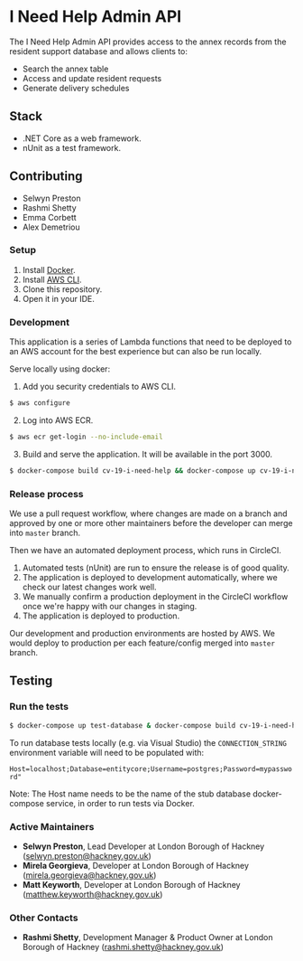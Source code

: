 # I Need Help Admin API

The I Need Help Admin API provides access to the annex records from the resident support database and allows clients to:
- Search the annex table
- Access and update resident requests
- Generate delivery schedules

## Stack

- .NET Core as a web framework.
- nUnit as a test framework.

## Contributing
- Selwyn Preston
- Rashmi Shetty
- Emma Corbett
- Alex Demetriou

### Setup

1. Install [Docker][docker-download].
2. Install [AWS CLI][AWS-CLI].
3. Clone this repository.
5. Open it in your IDE.

### Development

This application is a series of Lambda functions that need to be deployed to an AWS account for the best experience but can also be run locally.

Serve locally using docker:
1.  Add you security credentials to AWS CLI.
```sh
$ aws configure
```
2. Log into AWS ECR.
```sh
$ aws ecr get-login --no-include-email
```
3. Build and serve the application. It will be available in the port 3000.
```sh
$ docker-compose build cv-19-i-need-help && docker-compose up cv-19-i-need-help
```

### Release process

We use a pull request workflow, where changes are made on a branch and approved by one or more other maintainers before the developer can merge into `master` branch.

Then we have an automated deployment process, which runs in CircleCI.

1. Automated tests (nUnit) are run to ensure the release is of good quality.
2. The application is deployed to development automatically, where we check our latest changes work well.
3. We manually confirm a production deployment in the CircleCI workflow once we're happy with our changes in staging.
4. The application is deployed to production.

Our development and production environments are hosted by AWS. We would deploy to production per each feature/config merged into  `master`  branch.

## Testing

### Run the tests

```sh
$ docker-compose up test-database & docker-compose build cv-19-i-need-help-test && docker-compose up cv-19-i-need-help-test
```

To run database tests locally (e.g. via Visual Studio) the `CONNECTION_STRING` environment variable will need to be populated with:

`Host=localhost;Database=entitycore;Username=postgres;Password=mypassword"`

Note: The Host name needs to be the name of the stub database docker-compose service, in order to run tests via Docker.


### Active Maintainers

- **Selwyn Preston**, Lead Developer at London Borough of Hackney (selwyn.preston@hackney.gov.uk)
- **Mirela Georgieva**, Developer at London Borough of Hackney (mirela.georgieva@hackney.gov.uk)
- **Matt Keyworth**, Developer at London Borough of Hackney (matthew.keyworth@hackney.gov.uk)

### Other Contacts

- **Rashmi Shetty**, Development Manager & Product Owner at London Borough of Hackney (rashmi.shetty@hackney.gov.uk)

[docker-download]: https://www.docker.com/products/docker-desktop
[AWS-CLI]: https://aws.amazon.com/cli/
